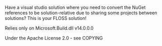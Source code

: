 Have a visual studio solution where you need to convert the NuGet references to be solution-relative due to sharing
some projects between solutions?  This is your FLOSS solution! 

Relies only on Microsoft.Build.dll v14.0.0.0

Under the Apache License 2.0 - see COPYING
